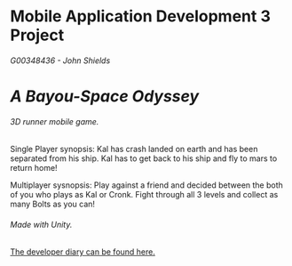 # Mobile Application Development 3 Project
###### G00348436 - John Shields
# *A Bayou-Space Odyssey*
###### 3D runner mobile game.

Single Player synopsis: Kal has crash landed on earth and has been separated from his ship.
Kal has to get back to his ship and fly to mars to return home!

Multiplayer sysnopsis: Play against a friend and decided between the both of you who plays as Kal or Cronk. 
Fight through all 3 levels and collect as many Bolts as you can!

###### Made with Unity.

 [The developer diary can be found here.](https://github.com/johnshields/Mobile-App-Game/wiki/Developer-Diary)
